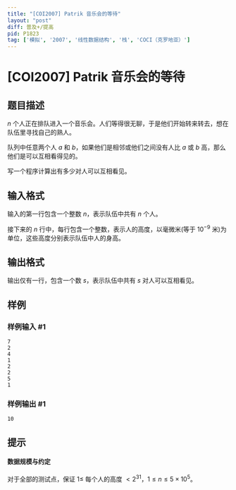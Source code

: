 ```yaml
---
title: "[COI2007] Patrik 音乐会的等待"
layout: "post"
diff: 普及+/提高
pid: P1823
tag: ['模拟', '2007', '线性数据结构', '栈', 'COCI（克罗地亚）']
---
```

# [COI2007] Patrik 音乐会的等待
## 题目描述

$n$ 个人正在排队进入一个音乐会。人们等得很无聊，于是他们开始转来转去，想在队伍里寻找自己的熟人。

队列中任意两个人 $a$ 和 $b$，如果他们是相邻或他们之间没有人比 $a$ 或 $b$ 高，那么他们是可以互相看得见的。

写一个程序计算出有多少对人可以互相看见。
## 输入格式

输入的第一行包含一个整数 $n$，表示队伍中共有 $n$ 个人。

接下来的 $n$ 行中，每行包含一个整数，表示人的高度，以毫微米(等于 $10^{-9}$ 米)为单位，这些高度分别表示队伍中人的身高。
## 输出格式

输出仅有一行，包含一个数 $s$，表示队伍中共有 $s$ 对人可以互相看见。
## 样例

### 样例输入 #1
```
7 
2 
4 
1 
2 
2 
5 
1
```
### 样例输出 #1
```
10
```
## 提示

#### 数据规模与约定
对于全部的测试点，保证 $1\le$ 每个人的高度 $< 2^{31}$，$1 \le n \le 5\times 10^5$。
